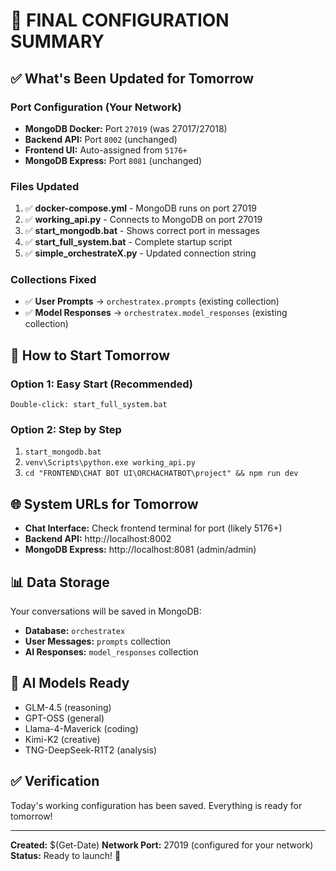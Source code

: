 # 🎯 FINAL CONFIGURATION SUMMARY

## ✅ What's Been Updated for Tomorrow

### Port Configuration (Your Network)
- **MongoDB Docker:** Port `27019` (was 27017/27018)
- **Backend API:** Port `8002` (unchanged)
- **Frontend UI:** Auto-assigned from `5176+`
- **MongoDB Express:** Port `8081` (unchanged)

### Files Updated
1. ✅ **docker-compose.yml** - MongoDB runs on port 27019
2. ✅ **working_api.py** - Connects to MongoDB on port 27019
3. ✅ **start_mongodb.bat** - Shows correct port in messages
4. ✅ **start_full_system.bat** - Complete startup script
5. ✅ **simple_orchestrateX.py** - Updated connection string

### Collections Fixed
- ✅ **User Prompts** → `orchestratex.prompts` (existing collection)
- ✅ **Model Responses** → `orchestratex.model_responses` (existing collection)

## 🚀 How to Start Tomorrow

### Option 1: Easy Start (Recommended)
```
Double-click: start_full_system.bat
```

### Option 2: Step by Step
1. `start_mongodb.bat`
2. `venv\Scripts\python.exe working_api.py`
3. `cd "FRONTEND\CHAT BOT UI\ORCHACHATBOT\project" && npm run dev`

## 🌐 System URLs for Tomorrow

- **Chat Interface:** Check frontend terminal for port (likely 5176+)
- **Backend API:** http://localhost:8002
- **MongoDB Express:** http://localhost:8081 (admin/admin)

## 📊 Data Storage

Your conversations will be saved in MongoDB:
- **Database:** `orchestratex`
- **User Messages:** `prompts` collection
- **AI Responses:** `model_responses` collection

## 🤖 AI Models Ready

- GLM-4.5 (reasoning)
- GPT-OSS (general)
- Llama-4-Maverick (coding)  
- Kimi-K2 (creative)
- TNG-DeepSeek-R1T2 (analysis)

## ✅ Verification

Today's working configuration has been saved. Everything is ready for tomorrow!

---
**Created:** $(Get-Date)
**Network Port:** 27019 (configured for your network)
**Status:** Ready to launch! 🎉
